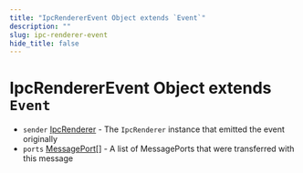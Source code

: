 ```yaml
---
title: "IpcRendererEvent Object extends `Event`"
description: ""
slug: ipc-renderer-event
hide_title: false
---
```


# IpcRendererEvent Object extends `Event`

* `sender` [IpcRenderer](latest/api/ipc-renderer.md) - The `IpcRenderer` instance that emitted the event originally
* `ports` [MessagePort][][] - A list of MessagePorts that were transferred with this message

[MessagePort]: https://developer.mozilla.org/en-US/docs/Web/API/MessagePort
